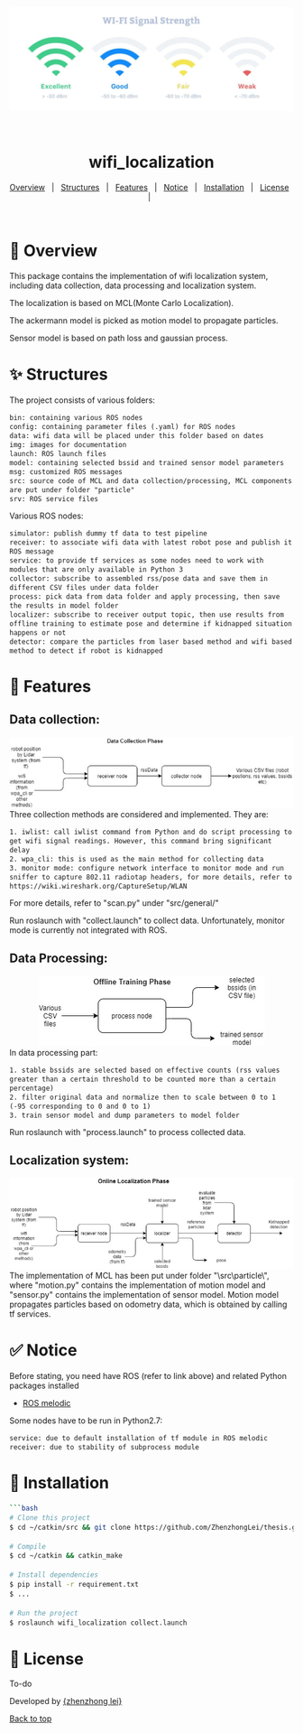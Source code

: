 <div align="center" id="top"> 
  <img src="./img/rss.jpg" alt="wifi_localization" />

  &#xa0;

  <!-- <a href="https://wifi_localization.netlify.app">Demo</a> -->
</div>

<h1 align="center">wifi_localization</h1>


<!-- Status -->

<!-- <h4 align="center"> 
	🚧  wifi_localization 🚀 Under construction...  🚧
</h4> 

<hr> -->

<p align="center">
  <a href="#dart-overview">Overview</a> &#xa0; | &#xa0; 
  <a href="#sparkles-structures">Structures</a> &#xa0; | &#xa0;
  <a href="#rocket-Features">Features</a> &#xa0; | &#xa0;
  <a href="#white_check_mark-notice">Notice</a> &#xa0; | &#xa0;
  <a href="#checkered_flag-installation">Installation</a> &#xa0; | &#xa0;
  <a href="#memo-license">License</a> &#xa0; | &#xa0;
</p>

<br>

# :dart: Overview #
This package contains the implementation of wifi localization system, including data collection, data processing and localization system. 

The localization is based on MCL(Monte Carlo Localization). 

The ackermann model is picked as motion model to propagate particles. 

Sensor model is based on path loss and gaussian process.
  
# :sparkles: Structures #
The project consists of various folders:

    bin: containing various ROS nodes
    config: containing parameter files (.yaml) for ROS nodes
    data: wifi data will be placed under this folder based on dates
    img: images for documentation
    launch: ROS launch files
    model: containing selected bssid and trained sensor model parameters
    msg: customized ROS messages
    src: source code of MCL and data collection/processing, MCL components are put under folder "particle"
    srv: ROS service files

Various ROS nodes:

    simulator: publish dummy tf data to test pipeline
    receiver: to associate wifi data with latest robot pose and publish it ROS message
    service: to provide tf services as some nodes need to work with modules that are only available in Python 3
    collector: subscribe to assembled rss/pose data and save them in different CSV files under data folder
    process: pick data from data folder and apply processing, then save the results in model folder
    localizer: subscribe to receiver output topic, then use results from offline training to estimate pose and determine if kidnapped situation happens or not
    detector: compare the particles from laser based method and wifi based method to detect if robot is kidnapped

# :rocket: Features #
## Data collection: ##
<div align="center" id="collection"> 
<img src="./img/data collection phase.jpg" alt="data collection" />
</div> 
Three collection methods are considered and implemented. They are:

    1. iwlist: call iwlist command from Python and do script processing to get wifi signal readings. However, this command bring significant delay
    2. wpa_cli: this is used as the main method for collecting data
    3. monitor mode: configure network interface to monitor mode and run sniffer to capture 802.11 radiotap headers, for more details, refer to https://wiki.wireshark.org/CaptureSetup/WLAN 

For more details, refer to "scan.py" under "src/general/"

Run roslaunch with "collect.launch" to collect data. Unfortunately, monitor mode is currently not integrated with ROS.

## Data Processing: ##
<div align="center" id="offline"> 
<img src="./img/offline training phase.jpg" alt="data processing" />
</div> 
In data processing part:

    1. stable bssids are selected based on effective counts (rss values greater than a certain threshold to be counted more than a certain percentage)
    2. filter original data and normalize then to scale between 0 to 1 (-95 corresponding to 0 and 0 to 1)
    3. train sensor model and dump parameters to model folder

Run roslaunch with "process.launch" to process collected data.

## Localization system: ##
<div align="center" id="online"> 
<img src="./img/online localization phase.jpg" alt="localization system" />
</div> 
The implementation of MCL has been put under folder "\src\particle\", where "motion.py" contains the implementation of motion model and "sensor.py" contains the implementation of sensor model. Motion model propagates particles based on odometry data, which is obtained by calling tf services.

# :white_check_mark: Notice #
Before stating, you need have ROS (refer to link above) and related Python packages installed
- [ROS melodic](http://wiki.ros.org/melodic)

Some nodes have to be run in Python2.7:

    service: due to default installation of tf module in ROS melodic 
    receiver: due to stability of subprocess module

# :checkered_flag: Installation #
```bash
```bash
# Clone this project
$ cd ~/catkin/src && git clone https://github.com/ZhenzhongLei/thesis.git

# Compile
$ cd ~/catkin && catkin_make

# Install dependencies
$ pip install -r requirement.txt
$ ...

# Run the project
$ roslaunch wifi_localization collect.launch 

```

# :memo: License #

To-do

Developed by <a href="leizhenzhong15@gmail.com" target="_blank">{zhenzhong lei}</a>
&#xa0;

<a href="#top">Back to top</a>